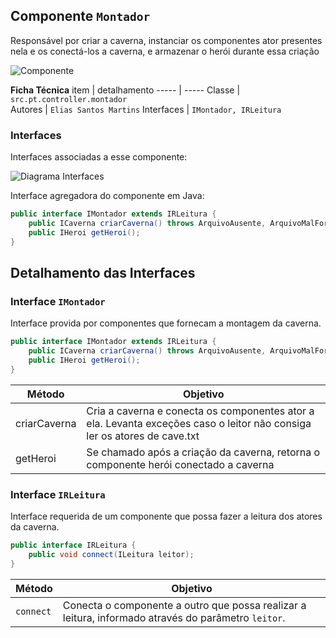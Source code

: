 ## Componente `Montador`

Responsável por criar a caverna, instanciar os componentes ator presentes nela e os conectá-los a caverna, e armazenar o herói durante essa criação

![Componente](diagramas/componentes/comando.png)

**Ficha Técnica**
item | detalhamento
----- | -----
Classe | `src.pt.controller.montador` <br> 
Autores | `Elias Santos Martins`
Interfaces | `IMontador, IRLeitura`

### Interfaces

Interfaces associadas a esse componente:

![Diagrama Interfaces](diagrama-interfaces.png)

Interface agregadora do componente em Java:

~~~java
public interface IMontador extends IRLeitura {
	public ICaverna criarCaverna() throws ArquivoAusente, ArquivoMalFormatado;
	public IHeroi getHeroi();
}
~~~

## Detalhamento das Interfaces

### Interface `IMontador`

Interface provida por componentes que fornecam a montagem da caverna.

~~~java
public interface IMontador extends IRLeitura {
	public ICaverna criarCaverna() throws ArquivoAusente, ArquivoMalFormatado;
	public IHeroi getHeroi();
}
~~~

Método | Objetivo
-------| --------
criarCaverna| Cria a caverna e conecta os componentes ator a ela. Levanta exceções caso o leitor não consiga ler os atores de cave.txt
getHeroi| Se chamado após a criação da caverna, retorna o componente herói conectado a caverna


### Interface `IRLeitura`

Interface requerida de um componente que possa fazer a leitura dos atores da caverna.

~~~java
public interface IRLeitura {
	public void connect(ILeitura leitor);
}
~~~

Método | Objetivo
-------| --------
`connect`| Conecta o componente a outro que possa realizar a leitura, informado através do parâmetro `leitor`.